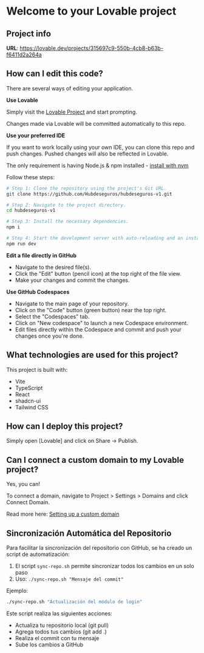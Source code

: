 # Welcome to your Lovable project

## Project info

**URL**: https://lovable.dev/projects/315697c9-550b-4cb8-b63b-f6411d2a264a

## How can I edit this code?

There are several ways of editing your application.

**Use Lovable**

Simply visit the [Lovable Project](https://lovable.dev/projects/315697c9-550b-4cb8-b63b-f6411d2a264a) and start prompting.

Changes made via Lovable will be committed automatically to this repo.

**Use your preferred IDE**

If you want to work locally using your own IDE, you can clone this repo and push changes. Pushed changes will also be reflected in Lovable.

The only requirement is having Node.js & npm installed - [install with nvm](https://github.com/nvm-sh/nvm#installing-and-updating)

Follow these steps:

```sh
# Step 1: Clone the repository using the project's Git URL.
git clone https://github.com/Hubdeseguros/hubdeseguros-v1.git

# Step 2: Navigate to the project directory.
cd hubdeseguros-v1

# Step 3: Install the necessary dependencies.
npm i

# Step 4: Start the development server with auto-reloading and an instant preview.
npm run dev
```

**Edit a file directly in GitHub**

- Navigate to the desired file(s).
- Click the "Edit" button (pencil icon) at the top right of the file view.
- Make your changes and commit the changes.

**Use GitHub Codespaces**

- Navigate to the main page of your repository.
- Click on the "Code" button (green button) near the top right.
- Select the "Codespaces" tab.
- Click on "New codespace" to launch a new Codespace environment.
- Edit files directly within the Codespace and commit and push your changes once you're done.

## What technologies are used for this project?

This project is built with:

- Vite
- TypeScript
- React
- shadcn-ui
- Tailwind CSS

## How can I deploy this project?

Simply open [Lovable] and click on Share -> Publish.

## Can I connect a custom domain to my Lovable project?

Yes, you can!

To connect a domain, navigate to Project > Settings > Domains and click Connect Domain.

Read more here: [Setting up a custom domain](https://docs.lovable.dev/tips-tricks/custom-domain#step-by-step-guide)

## Sincronización Automática del Repositorio

Para facilitar la sincronización del repositorio con GitHub, se ha creado un script de automatización:

1. El script `sync-repo.sh` permite sincronizar todos los cambios en un solo paso
2. Uso: `./sync-repo.sh "Mensaje del commit"`

Ejemplo:
```bash
./sync-repo.sh "Actualización del módulo de login"
```

Este script realiza las siguientes acciones:
- Actualiza tu repositorio local (git pull)
- Agrega todos tus cambios (git add .)
- Realiza el commit con tu mensaje
- Sube los cambios a GitHub
